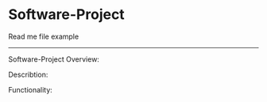 # Software-Project

Read me file example

------------------------------------------------------

Software-Project Overview:

Describtion:

Functionality:
